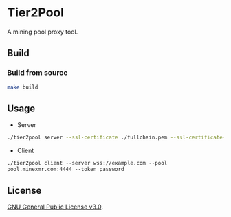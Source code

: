 # Tier2Pool

A mining pool proxy tool.

## Build

### Build from source

```bash
make build
```

## Usage

- Server

```sh
./tier2pool server --ssl-certificate ./fullchain.pem --ssl-certificate-key ./privkey.pem --token password --redirect https://www.bing.com:443
```

- Client

```shell
./tier2pool client --server wss://example.com --pool pool.minexmr.com:4444 --token password
```

## License

[GNU General Public License v3.0](LICENSE).
